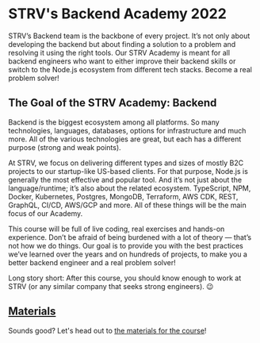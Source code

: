 # STRV's Backend Academy 2022

STRV’s Backend team is the backbone of every project. It’s not only about developing the backend but about finding a solution to a problem and resolving it using the right tools. Our STRV Academy is meant for all backend engineers who want to either improve their backend skills or switch to the Node.js ecosystem from different tech stacks. Become a real problem solver!

## The Goal of the STRV Academy: Backend

Backend is the biggest ecosystem among all platforms. So many technologies, languages, databases, options for infrastructure and much more. All of the various technologies are great, but each has a different purpose (strong and weak points).

At STRV, we focus on delivering different types and sizes of mostly B2C projects to our startup-like US-based clients. For that purpose, Node.js is generally the most effective and popular tool. And it’s not just about the language/runtime; it’s also about the related ecosystem. TypeScript, NPM, Docker, Kubernetes, Postgres, MongoDB, Terraform, AWS CDK, REST, GraphQL, CI/CD, AWS/GCP and more. All of these things will be the main focus of our Academy.

This course will be full of live coding, real exercises and hands-on experience. Don’t be afraid of being burdened with a lot of theory — that’s not how we do things. Our goal is to provide you with the best practices we’ve learned over the years and on hundreds of projects, to make you a better backend engineer and a real problem solver!

Long story short: After this course, you should know enough to work at STRV (or any similar company that seeks strong engineers). 😉

## [Materials](https://github.com/strvcom/backend-academy-2022/wiki)

Sounds good? Let's head out to [the materials for the course](https://github.com/strvcom/backend-academy-2022/wiki)!
